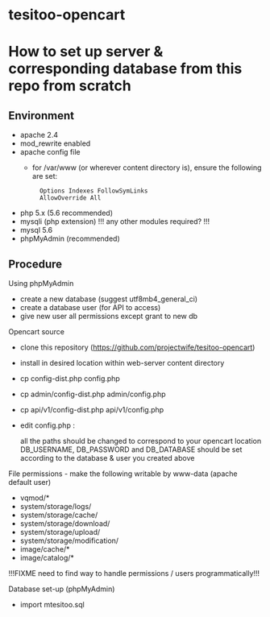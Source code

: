 # tesitoo-opencart

How to set up server & corresponding database from this repo from scratch
=========================================================================

Environment
-----------

- apache 2.4
- mod_rewrite enabled
- apache config file
  - for /var/www (or wherever content directory is), ensure the following are set:

          Options Indexes FollowSymLinks
          AllowOverride All

- php 5.x (5.6 recommended)
- mysqli (php extension) !!! any other modules required? !!!
- mysql 5.6
- phpMyAdmin (recommended)

Procedure
-----------------

Using phpMyAdmin
- create a new database (suggest utf8mb4_general_ci)
- create a database user (for API to access)
- give new user all permissions except grant to new db

Opencart source
- clone this repository (https://github.com/projectwife/tesitoo-opencart)
- install in desired location within web-server content directory
- cp config-dist.php config.php
- cp admin/config-dist.php admin/config.php
- cp api/v1/config-dist.php api/v1/config.php
- edit config.php :

    all the paths should be changed to correspond to your opencart location
    DB_USERNAME, DB_PASSWORD and DB_DATABASE should be set according to the database & user you created above

File permissions - make the following writable by www-data (apache default user)
- vqmod/*
- system/storage/logs/
- system/storage/cache/
- system/storage/download/
- system/storage/upload/
- system/storage/modification/
- image/cache/*
- image/catalog/*

!!!FIXME need to find way to handle permissions / users programmatically!!!

Database set-up (phpMyAdmin)
- import mtesitoo.sql

